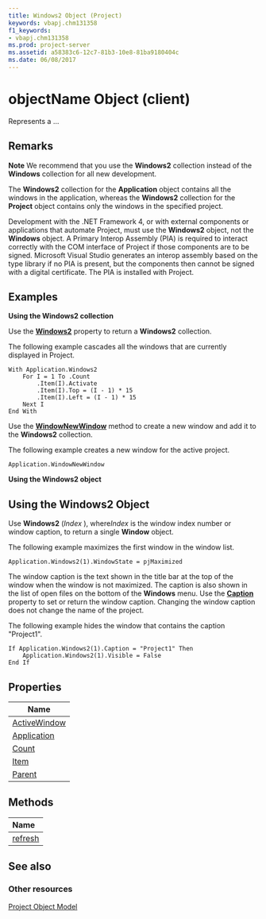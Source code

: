```yaml
---
title: Windows2 Object (Project)
keywords: vbapj.chm131358
f1_keywords:
- vbapj.chm131358
ms.prod: project-server
ms.assetid: a58383c6-12c7-81b3-10e8-81ba9180404c
ms.date: 06/08/2017
---
```


<!--
The example YAML block above this comment: 
title: <methodname method (workload)>
keywords: <assigned by VBA product team.>
f1_keywords: <assigned by VBA product team>
ms.prod: name of product that hosts this VBA code
ms.date: The date that the topic is checked in to master branch for publication 
-->

<!-- 
object name. For example,  Account Object (Outlook)
-->

# __objectName__ Object (__client__)
<!-- 
Description of object.
For example: 
Represents a collection of windows in the application or project.
-->

Represents a ...
 

## Remarks
<!--
Describe best practices and recommendations for using the object in code.
For example:  
-->

**Note**  We recommend that you use the **Windows2** collection instead of the **Windows** collection for all new development.
 
The **Windows2** collection for the **Application** object contains all the windows in the application, whereas the **Windows2** collection for the **Project** object contains only the windows in the specified project.
 
 
Development with the .NET Framework 4, or with external components or applications that automate Project, must use the **Windows2** object, not the **Windows** object. A Primary Interop Assembly (PIA) is required to interact correctly with the COM interface of Project if those components are to be signed. Microsoft Visual Studio generates an interop assembly based on the type library if no PIA is present, but the components then cannot be signed with a digital certificate. The PIA is installed with Project.


## Examples
<!-- 
Show an example of the property being read. Include description of example.
For example: 
-->


**Using the Windows2 collection**
 

Use the  **[Windows2](application-windows2-property-project.md)** property to return a **Windows2** collection.
 
 
The following example cascades all the windows that are currently displayed in Project.
 

```
With Application.Windows2  
    For I = 1 To .Count  
        .Item(I).Activate  
        .Item(I).Top = (I - 1) * 15  
        .Item(I).Left = (I - 1) * 15  
    Next I  
End With
```

Use the **[WindowNewWindow](application-windownewwindow-method-project.md)** method to create a new window and add it to the **Windows2** collection.
 
 
The following example creates a new window for the active project.


```
Application.WindowNewWindow
```

**Using the Windows2 object**
 

## Using the Windows2 Object

Use  **Windows2** (*Index* ), where*Index* is the window index number or window caption, to return a single **Window** object.

 
The following example maximizes the first window in the window list.
 

```
Application.Windows2(1).WindowState = pjMaximized
```

The window caption is the text shown in the title bar at the top of the window when the window is not maximized. The caption is also shown in the list of open files on the bottom of the  **Windows** menu. Use the **[Caption](window-caption-property-project.md)** property to set or return the window caption. Changing the window caption does not change the name of the project.
 
 
The following example hides the window that contains the caption "Project1".
 

```
If Application.Windows2(1).Caption = "Project1" Then  
    Application.Windows2(1).Visible = False  
End If
```

## Properties
<!-- 
Link to the properties exposed by the object.
For example: 
-->


|**Name**|
|-----|
|[ActiveWindow](windows2-activewindow-property-project.md)|
|[Application](windows2-application-property-project.md)|
|[Count](windows2-count-property-project.md)|
|[Item](windows2-item-property-project.md)|
|[Parent](windows2-parent-property-project.md)|


## Methods
<!-- 
Link to the methods exposed by the object.
For example: 
-->


|**Name**|
|:-----|
|[refresh](window-refresh-method-project.md)|


## See also
<!-- 
Optional:  Link to relevant API or conceptual articles
-->


### Other resources
<!-- 
Link to VBA client object model article. For example: 
-->
 
[Project Object Model](http://msdn.microsoft.com/library/900b167b-88ec-ea88-15b7-27bb90c22ac6%28Office.15%29.aspx)

